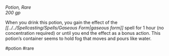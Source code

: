*Potion, Rare*  
*200 gp*

When you drink this potion, you gain the effect of the *[[../../Spellcasting/Spells/Gaseous Form|gaseous form]]* spell for 1 hour (no concentration required) or until you end the effect as a bonus action. This potion’s container seems to hold fog that moves and pours like water.

#potion #rare
